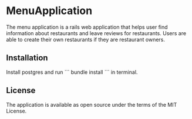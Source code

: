 <h1>MenuApplication</h1>
<p>The menu application is a rails web application that helps user find information about restaurants and 
    leave reviews for restaurants. Users are able to create their own restaurants if they are restaurant owners. </p>

<h2>Installation</h2>
<p>Install postgres and run ``` bundle install ``` in terminal.</p>

<h2>License</h2>
The application is available as open source under the terms of the MIT License.